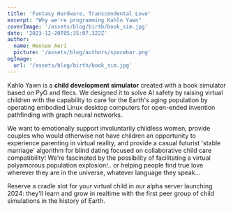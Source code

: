 ```yaml
---
title: 'Fantasy Hardware, Transcendental Love'
excerpt: "Why we're programming Kahlo Yawn"
coverImage: '/assets/blog/birth/book_sim.jpg'
date: '2023-12-20T05:35:07.322Z'
author:
  name: Heonae Aeri
  picture: '/assets/blog/authors/spacebar.png'
ogImage:
  url: '/assets/blog/birth/book_sim.jpg'
---
```

Kahlo Yawn is a **child development simulator** created with a book simulator based on PyG and flecs. We designed it to solve AI safety by raising virtual children with the capability to care for the Earth's aging population by operating embodied Linux desktop computers for open-ended invention pathfinding with graph neural networks.

We want to emotionally support involuntarily childless women, provide couples who would otherwise not have children an opportunity to experience parenting in virtual reality, and provide a casual futurist 'stable marriage' algorithm for blind dating focused on collaborative child care compatibility!
We're fascinated by the possibility of facilitating a virtual polyamorous population explosion!.. or helping people find true love wherever they are in the universe, whatever language they speak...

Reserve a cradle slot for your virtual child in our alpha server launching 2024: they'll learn and grow in realtime with the first peer group of child simulations in the history of Earth.